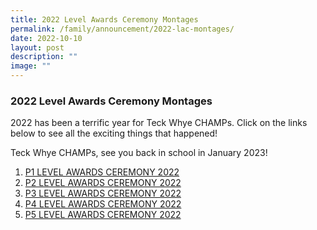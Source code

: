 ```yaml
---
title: 2022 Level Awards Ceremony Montages
permalink: /family/announcement/2022-lac-montages/
date: 2022-10-10
layout: post
description: ""
image: ""
---
```

### 2022 Level Awards Ceremony Montages

2022 has been a terrific year for Teck Whye CHAMPs. Click on the links below to see all the exciting things that happened!

Teck Whye CHAMPs, see you back in school in January 2023!

1.  [P1 LEVEL AWARDS CEREMONY 2022](https://youtu.be/KaX42swWyTM)
2.  [P2 LEVEL AWARDS CEREMONY 2022](https://youtu.be/m5oQOS_-SXs)
3.  [P3 LEVEL AWARDS CEREMONY 2022](https://youtu.be/kfIPW-BWTi8)
4.  [P4 LEVEL AWARDS CEREMONY 2022](https://youtu.be/9-a2t7r3sZA)
5.  [P5 LEVEL AWARDS CEREMONY 2022](https://youtu.be/oEWL4cpB_gQ)